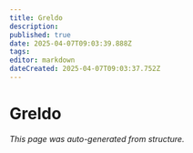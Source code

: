 ```yaml
---
title: Greldo
description: 
published: true
date: 2025-04-07T09:03:39.888Z
tags: 
editor: markdown
dateCreated: 2025-04-07T09:03:37.752Z
---
```


# Greldo

*This page was auto-generated from structure.*